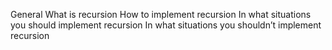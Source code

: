 General
What is recursion
How to implement recursion
In what situations you should implement recursion
In what situations you shouldn’t implement recursion

